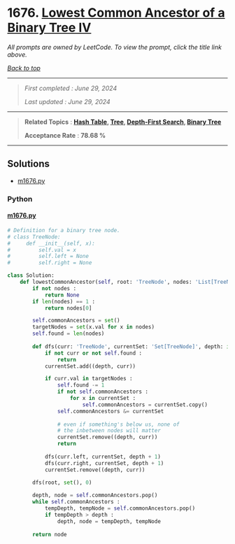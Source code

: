 # 1676. [Lowest Common Ancestor of a Binary Tree IV](<https://leetcode.com/problems/lowest-common-ancestor-of-a-binary-tree-iv>)

*All prompts are owned by LeetCode. To view the prompt, click the title link above.*

*[Back to top](<../README.md>)*

------

> *First completed : June 29, 2024*
>
> *Last updated : June 29, 2024*

------

> **Related Topics** : **[Hash Table](<by_topic/Hash Table.md>), [Tree](<by_topic/Tree.md>), [Depth-First Search](<by_topic/Depth-First Search.md>), [Binary Tree](<by_topic/Binary Tree.md>)**
>
> **Acceptance Rate** : **78.68 %**

------

## Solutions

- [m1676.py](<../my-submissions/m1676.py>)
### Python
#### [m1676.py](<../my-submissions/m1676.py>)
```Python
# Definition for a binary tree node.
# class TreeNode:
#     def __init__(self, x):
#         self.val = x
#         self.left = None
#         self.right = None

class Solution:
    def lowestCommonAncestor(self, root: 'TreeNode', nodes: 'List[TreeNode]') -> 'TreeNode':
        if not nodes :
            return None
        if len(nodes) == 1 :
            return nodes[0]

        self.commonAncestors = set()
        targetNodes = set(x.val for x in nodes)
        self.found = len(nodes)
        
        def dfs(curr: 'TreeNode', currentSet: 'Set[TreeNode]', depth: int) -> None :
            if not curr or not self.found :
                return
            currentSet.add((depth, curr))

            if curr.val in targetNodes :
                self.found -= 1
                if not self.commonAncestors :
                    for x in currentSet :
                        self.commonAncestors = currentSet.copy()
                self.commonAncestors &= currentSet
                
                # even if something's below us, none of 
                # the inbetween nodes will matter
                currentSet.remove((depth, curr))
                return
            
            dfs(curr.left, currentSet, depth + 1)
            dfs(curr.right, currentSet, depth + 1)
            currentSet.remove((depth, curr))
        
        dfs(root, set(), 0)

        depth, node = self.commonAncestors.pop()
        while self.commonAncestors :
            tempDepth, tempNode = self.commonAncestors.pop()
            if tempDepth > depth :
                depth, node = tempDepth, tempNode
        
        return node
```

